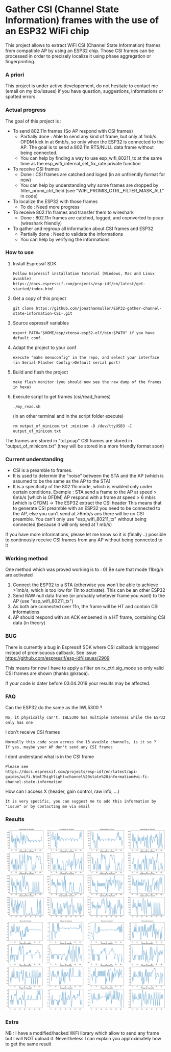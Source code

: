 # Gather CSI (Channel State Information) frames with the use of an ESP32 WiFi chip

This project allows to extract WiFi CSI (Channel State Information) frames from compatible AP by using an ESP32 chip. Those CSI frames can be processed in order to precisely localize it using phase aggregation or fingerprinting.

### A priori
This project is under active developement, do not hesitate to contact me (email on my bio/issues) if you have question, suggestions, informations or spotted errors


### Actual progress
The goal of this project is :
- To send 802.11n frames (So AP respond with CSI frames) 
   * Partially done : Able to send any kind of frame, but only at 1mb/s. OFDM kick in at 6mb/s, so only when the ESP32 is connected to the AP. The goal is to send a 802.11n RTS/NULL data frame without being connected.
   * You can help by finding a way to use esp_wifi_80211_tx at the same time as the esp_wifi_internal_set_fix_rate private function
- To receive CSI frames 
   * Done : CSI frames are catched and loged (in an unfriendly format for now)
   * You can help by understanding why some frames are dropped by filter_promi_ctrl_field (see "WIFI_PROMIS_CTRL_FILTER_MASK_ALL" in code)
- To localize the ESP32 with those frames 
   * To do : Need more progress
- To receive 802.11n frames and transfer them to wireshark 
   * Done : 802.11n frames are catched, logged, and copnverted to pcap (wireshark friendly)
- To gather and regroup all information about CSI frames and ESP32 
   * Partially done : Need to validate the informations
   * You can help by verifying the informations
 
### How to use 

1) Install Espressif SDK
    ```
    Follow Espressif installation totorial (Windows, Mac and Linux avaible) 
    https://docs.espressif.com/projects/esp-idf/en/latest/get-started/index.html
    ```

2) Get a copy of this project
    ```
    git clone https://github.com/jonathanmuller/ESP32-gather-channel-state-information-CSI-.git
    ```

3) Source espressif variables
    ```
    export PATH="$HOME/esp/xtensa-esp32-elf/bin:$PATH" if you have default conf.
   ```

4) Adapt the project to your conf
   ```
   execute "make menuconfig" in the repo, and select your interface 
   (in Serial Flasher Config->Default serial port)
    ```

5) Build and flash the project
    ```
    make flash monitor (you should now see the raw dump of the frames in hexa)
    ```

6) Execute script to get frames (csi/read_frames)
    ```
    ./my_read.sh
    ```
    (in an other terminal and in the script folder execute) 
    ```
    rm output_of_minicom.txt ;minicom -D /dev/ttyUSB3 -C output_of_minicom.txt
    ```
    
The frames are stored in "tot.pcap"
CSI frames are stored in "output_of_minicom.txt" (they will be stored in a more friendly format soon)
    
    
    
### Current understanding
- CSI is a preamble to frames. 
- It is used to determin the "noise" between the STA and the AP (which is assumed to be the same as the AP to the STA)
- It is a specificity of the 802.11n mode, which is enabled only under certain conditions.
Exemple :
STA send a frame to the AP at speed > 6mb/s [which is OFDM]
AP respond with a frame at speed > 6 mb/s [which is OFDM] -> The ESP32 extract the CSI header
This means that to generate CSI preamble with an ESP32 you need to be connected to the AP, else you can't send at >6mb/s ans there will be no CSI preamble. You can't only use "esp_wifi_80211_tx" without being connected (because it will only send at 1 mb/s)

If you have more informations, please let me know so it is (finally ..) possible to continously receive CSI frames from any AP without being connected to it

### Working method
One method which was proved working is to :
0) Be sure that mode 11b/g/n are activated
1) Connect the ESP32 to a STA (otherwise you won't be able to achieve >1mb/s, which is too low for 11n to activate). This can be an other ESP32
2) Send RAW null data frame (or probably whetever frame you want) to the AP (use "esp_wifi_80211_tx")
3) As both are connected over 11n, the frame will be HT and contain CSI informations
3) AP should respond with an ACK embemed in a HT frame, containing CSI data (in theory)

### BUG
There is currently a bug in Espressif SDK where CSI callback is triggered instead of promiscuous callback.
See issue https://github.com/espressif/esp-idf/issues/2909

This means for now I have to apply a filter on rx_ctrl.sig_mode so only valid CSI frames are shown (thanks @kraoa).

If your code is dater before 03.04.2019 your results may be affected.
### FAQ
Can the ESP32 do the same as the IWL5300 ?
```
No, it physically can't. IWL5300 has multiple antennas while the ESP32 only has one
```
I don't receive CSI frames
```
Normally this code scan across the 13 avaible channels, is it so ? 
If yes, maybe your AP don't send any CSI frames
```
I dont understand what is in the CSI frame
```
Please see
https://docs.espressif.com/projects/esp-idf/en/latest/api-guides/wifi.html?highlight=channel%20state%20information#wi-fi-channel-state-information
```
How can I access X (header, gain control, raw info, ...)
```
It is very specific, you can suggest me to add this information by "issue" or by contacting me via email 
```
### Results
![Alt text](csi/plot_csi_data/amplitude.png?raw=true "Title")
![Alt text](csi/plot_csi_data/phase.png?raw=true "Title")


### Extra
NB : I have a modified/hacked WiFi library which allow to send any frame but I will NOT upload it. Nevertheless I can explain you approximately how to get the same result
